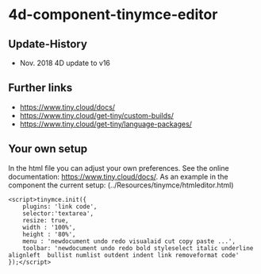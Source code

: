 # 4d-component-tinymce-editor

## Update-History
- Nov. 2018 4D update to v16 

## Further links
- https://www.tiny.cloud/docs/
- https://www.tiny.cloud/get-tiny/custom-builds/
- https://www.tiny.cloud/get-tiny/language-packages/

## Your own setup
In the html file you can adjust your own preferences. See the online documentation: https://www.tiny.cloud/docs/.
As an example in the component the current setup: (../Resources/tinymce/htmleditor.html)

	<script>tinymce.init({
		plugins: 'link code',
		selector:'textarea',
		resize: true,
		width : '100%',
		height : '80%',
		menu : 'newdocument undo redo visualaid cut copy paste ...',
		toolbar: 'newdocument undo redo bold styleselect italic underline  alignleft  bullist numlist outdent indent link removeformat code'
	});</script>